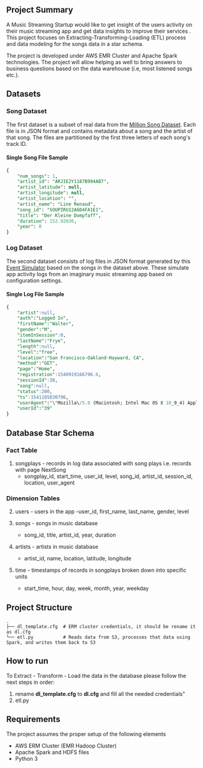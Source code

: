 ## Project Summary
A Music Streaming Startup would like to get insight of the users activity on their music streaming app and get data insights to improve their services .
This project focuses on Extracting-Transforming-Loading (ETL) process and data modeling for the songs data in a star schema. 

The project is developed under AWS EMR Cluster and Apache Spark technologies. The project will allow helping as well to bring answers to business questions based on the data warehouse (i.e, most listened songs etc.).

## Datasets


### Song Dataset
The first dataset is a subset of real data from the [Million Song Dataset](http://millionsongdataset.com/). Each file is in JSON format and contains metadata about a song and the artist of that song. The files are partitioned by the first three letters of each song's track ID.

#### Single Song File Sample
```sql
{
    "num_songs": 1,
    "artist_id": "ARJIE2Y1187B994AB7",
    "artist_latitude": null,
    "artist_longitude": null,
    "artist_location": "",
    "artist_name": "Line Renaud",
    "song_id": "SOUPIRU12A6D4FA1E1",
    "title": "Der Kleine Dompfaff", 
    "duration": 152.92036, 
    "year": 0
}
```

### Log Dataset
The second dataset consists of log files in JSON format generated by this [Event Simulator](https://github.com/Interana/eventsim) based on the songs in the dataset above. These simulate app activity logs from an imaginary music streaming app based on configuration settings.

#### Single Log File Sample

```sql
{
    "artist":null,
    "auth":"Logged In",
    "firstName":"Walter",
    "gender":"M",
    "itemInSession":0,
    "lastName":"Frye",
    "length":null,
    "level":"free",
    "location":"San Francisco-Oakland-Hayward, CA",
    "method":"GET",
    "page":"Home",
    "registration":1540919166796.0,
    "sessionId":38,
    "song":null,
    "status":200,
    "ts":1541105830796,
    "userAgent":"\"Mozilla\/5.0 (Macintosh; Intel Mac OS X 10_9_4) AppleWebKit\/537.36 (KHTML, like Gecko) Chrome\/36.0.1985.143 Safari\/537.36\"",
    "userId":"39"
}
```

## Database Star Schema 

### Fact Table
1. songplays - records in log data associated with song plays i.e. records with page NextSong
    - songplay_id, start_time, user_id, level, song_id, artist_id, session_id, location, user_agent

### Dimension Tables
2. users - users in the app
    -user_id, first_name, last_name, gender, level

3. songs - songs in music database
    - song_id, title, artist_id, year, duration

4. artists - artists in music database
    - artist_id, name, location, latitude, longitude

5. time - timestamps of records in songplays broken down into specific units
    - start_time, hour, day, week, month, year, weekday

## Project Structure
    .
    ├── dl_template.cfg  # ERM cluster credentials, it should be rename it as dl.cfg
    └── etl.py           # Reads data from S3, processes that data using Spark, and writes them back to S3

## How to run
To Extract - Transform - Load the data in the database please follow the next steps in order:

1. rename **dl_template.cfg** to **dl.cfg** and fill all the needed credentials"
2. etl.py

## Requirements
The project assumes the proper setup of the following elements

- AWS ERM Cluster (EMR Hadoop Cluster)
- Apache Spark and HDFS files
- Python 3
